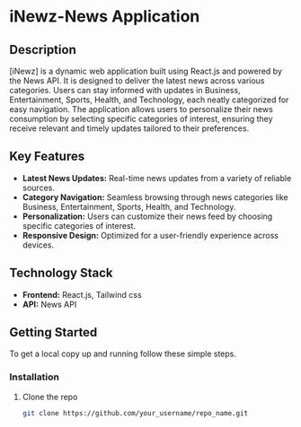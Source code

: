 # iNewz-News Application

## Description
[iNewz] is a dynamic web application built using React.js and powered by the News API. It is designed to deliver the latest news across various categories. Users can stay informed with updates in Business, Entertainment, Sports, Health, and Technology, each neatly categorized for easy navigation. The application allows users to personalize their news consumption by selecting specific categories of interest, ensuring they receive relevant and timely updates tailored to their preferences.

## Key Features
- **Latest News Updates:** Real-time news updates from a variety of reliable sources.
- **Category Navigation:** Seamless browsing through news categories like Business, Entertainment, Sports, Health, and Technology.
- **Personalization:** Users can customize their news feed by choosing specific categories of interest.
- **Responsive Design:** Optimized for a user-friendly experience across devices.

## Technology Stack
- **Frontend:** React.js, Tailwind css
- **API:** News API

## Getting Started
To get a local copy up and running follow these simple steps.

### Installation
1. Clone the repo
   ```sh
   git clone https://github.com/your_username/repo_name.git
